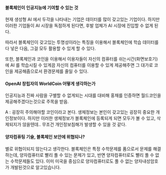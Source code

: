 #### 블록체인이 인공지능에 기여할 수 있는 것
현재 생성형 AI 에서 두각을 나타내는 기업은 데이터를 많이 갖고있는 기업이다.
하지만 이러한 기업들이 AI 시장을 독점하게 된다면, 후발 업체가 AI 시장에 진입할 수 없게 된다.

따라서 블록체인이 갖고있는 투명성이라는 특징을 이용해서 블록체인에 학습 데이터를 다 넣은 다음, 그걸 모두 활용할 수 있게 할 수 있다.

또한, 블록체인과 코인을 이용해서 이용자들이 자신의 컴퓨터를 쉬는시간(화면보호기) 에 AI 를 학습시킬 수 있게끔 자신의 컴퓨터를 이용할 수 있게 제공해주면 그 대가로 코인을 제공해줌으로서 환경문제를 줄일 수 있다.

#### OpenAI 창립자의 WorldCoin 어떻게 생각하는가
인공지능과 진짜 사람을 구별할 수 없게되는 시대를 대비해 홍채를 인증하면 월드코인을 제공해주겠다는것으로 주목을 받음.

A : 굉장히 주의해야할 코인이라고 본다. 생체정보는 본인이 갖고있는 굉장히 중요한 개인정보이다. 하지만 이러한 생체정보가 블록체인에 등록되게 되면 모두가 볼 수 있고, 삭제되지가 않을텐데.. 무조건 개인정보침해가 발생할 수 있을 것 같다.

#### 양자컴퓨팅 기술, 블록체인 보안에 위협되나?
별로 위협이되지 않는다고 생각한다. 블록체인은 특정 수학문제를 품으로서  문제를 해결하는데, 양자컴퓨터로 빨리 풀 수 있는 문제가 있고, 반면 양자컴퓨터로도 빨리 풀 수 없는 수학문제들도 있다. 이미 미국을 중심으로 양자컴퓨터로도 풀 수 없는 양자내성암호가 개발된것으로 알고있습니다.

